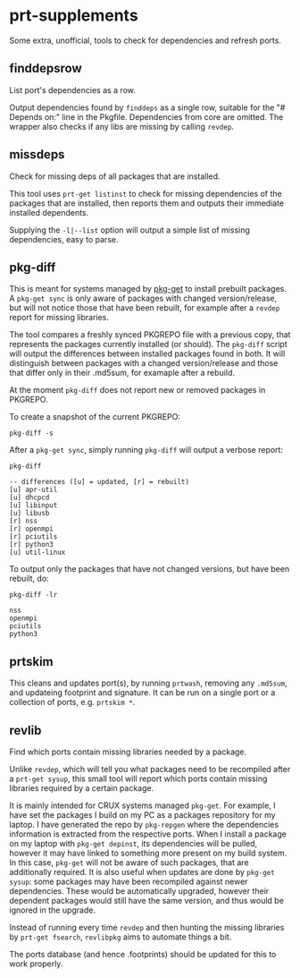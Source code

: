 # prt-supplements
Some extra, unofficial, tools to check for dependencies and refresh ports.

## finddepsrow
List port's dependencies as a row.

Output dependencies found by `finddeps` as a single row, suitable for
the "# Depends on:" line in the Pkgfile. Dependencies from core are
omitted. The wrapper also checks if any libs are missing by calling
`revdep`.

## missdeps
Check for missing deps of all packages that are installed.

This tool uses `prt-get listinst` to check for missing dependencies of
the packages that are installed, then reports them and outputs their
immediate installed dependents.

Supplying the `-l|--list` option will output a simple list of missing
dependencies, easy to parse.

## pkg-diff
This is meant for systems managed by [pkg-get](https://crux.nu/portdb/?a=search&q=pkg-get) to install prebuilt packages.
A `pkg-get sync` is only aware of packages with changed version/release,
but will not notice those that have been rebuilt, for example after a
`revdep` report for missing libraries.

The tool compares a freshly synced PKGREPO file with a previous copy,
that represents the packages currently installed (or should). The `pkg-diff`
script will output the differences between installed packages found in both.
It will distinguish between packages with a changed version/release and those
that differ only in their .md5sum, for examaple after a rebuild.

At the moment `pkg-diff` does not report new or removed packages in PKGREPO.

To create a snapshot of the current PKGREPO:
```
pkg-diff -s
```

After a `pkg-get sync`, simply running `pkg-diff` will output a verbose report:
```
pkg-diff

-- differences ([u] = updated, [r] = rebuilt)
[u] apr-util
[u] dhcpcd
[u] libinput
[u] libusb
[r] nss
[r] openmpi
[r] pciutils
[r] python3
[u] util-linux
```

To output only the packages that have not changed versions, but have been rebuilt,
do:
```
pkg-diff -lr

nss
openmpi
pciutils
python3
```

## prtskim
This cleans and updates port(s), by running `prtwash`, removing any
`.md5sum`, and updateing footprint and signature. It can be run on a
single port or a collection of ports, e.g. `prtskim *`.

## revlib
Find which ports contain missing libraries needed by a package.

Unlike `revdep`, which will tell you what packages need to be recompiled
after a `prt-get sysup`, this small tool will report which ports contain
missing libraries required by a certain package. 

It is mainly intended for CRUX systems managed `pkg-get`. For example,
I have set the packages I build on my PC as a packages repository for my
laptop. I have generated the repo by `pkg-repgen` where the dependencies
information is extracted from the respective ports. When I install a
package on my laptop with `pkg-get depinst`, its dependencies will be
pulled, however it may have linked to something more present on my build
system. In this case, `pkg-get` will not be aware of such packages,
that are additionally required. It is also useful when updates are done
by `pkg-get sysup`: some packages may have been recompiled against newer
dependencies. These would be automatically upgraded, however their
dependent packages would still have the same version, and thus would be
ignored in the upgrade.

Instead of running every time `revdep` and then hunting the missing
libraries by `prt-get fsearch`, `revlibpkg` aims to automate things a
bit.

The ports database (and hence .footprints) should be updated for this to
work properly.
